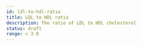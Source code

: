 ```yaml
---
id: ldl-to-hdl-ratio
title: LDL to HDL ratio
description: The ratio of LDL to HDL cholesterol
status: draft
range: < 3.0
---
```

